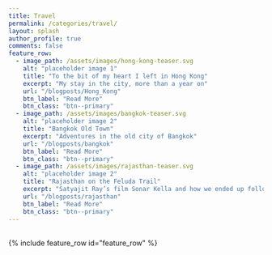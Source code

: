```yaml
---
title: Travel
permalink: /categories/travel/
layout: splash
author_profile: true
comments: false
feature_row:
  - image_path: /assets/images/hong-kong-teaser.svg
    alt: "placeholder image 1"
    title: "To the bit of my heart I left in Hong Kong"
    excerpt: "My stay in the city, more than a year on"
    url: "/blogposts/Hong_Kong"
    btn_label: "Read More"
    btn_class: "btn--primary"
  - image_path: /assets/images/bangkok-teaser.svg
    alt: "placeholder image 2"
    title: "Bangkok Old Town"
    excerpt: "Adventures in the old city of Bangkok"
    url: "/blogposts/bangkok"
    btn_label: "Read More"
    btn_class: "btn--primary"
  - image_path: /assets/images/rajasthan-teaser.svg
    alt: "placeholder image 2"
    title: "Rajasthan on the Feluda Trail"
    excerpt: "Satyajit Ray’s film Sonar Kella and how we ended up following the journey by the protagonists of the film during our trip to Rajasthan"
    url: "/blogposts/rajasthan"
    btn_label: "Read More"
    btn_class: "btn--primary"
---
```

<br>
{% include feature_row id="feature_row" %}